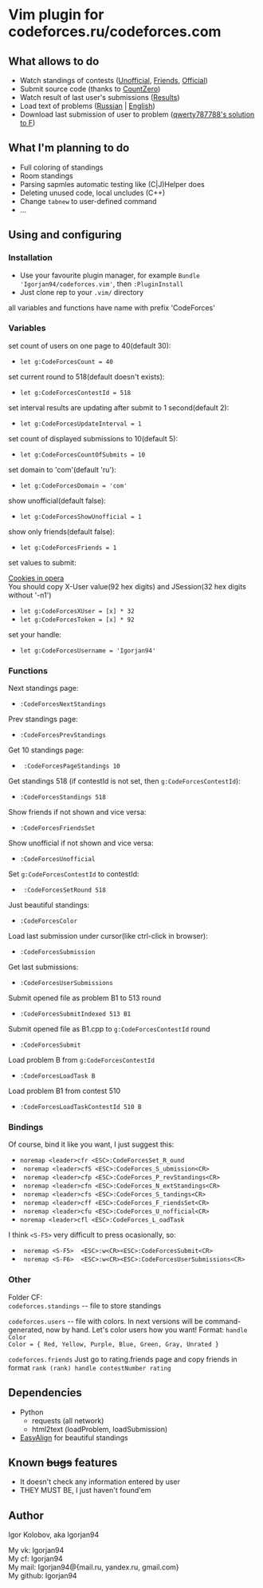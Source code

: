 # Vim plugin for codeforces.ru/codeforces.com

## What allows to do

* Watch standings of contests ([Unofficial](http://i.imgur.com/yI5bhBs.png), [Friends](http://i.imgur.com/2o730zV.png), [Official](http://i.imgur.com/avSplri.png))
* Submit source code (thanks to [CountZero](http://codeforces.ru/blog/entry/14786]))
* Watch result of last user's submissions ([Results](http://i.imgur.com/hDWFJXo.png))
* Load text of problems ([Russian](http://i.imgur.com/Q5M9fsd.png) | [English](http://i.imgur.com/NAmMBEj.png))
* Download last submission of user to problem ([qwerty787788's solution to F](http://i.imgur.com/vqvZV7Y.png))

## What I'm planning to do

* Full coloring of standings
* Room standings
* Parsing sapmles automatic testing like (C|J)Helper does
* Deleting unused code, local uncludes (C++)
* Change `tabnew` to user-defined command
* ...

## Using and configuring

### Installation

* Use your favourite plugin manager, for example `Bundle 'Igorjan94/codeforces.vim'`, then `:PluginInstall`
* Just clone rep to your `.vim/` directory

all variables and functions have name with prefix 'CodeForces'

### Variables

set count of users on one page to 40(default 30):

- `let g:CodeForcesCount = 40`

set current round to 518(default doesn't exists):

- `let g:CodeForcesContestId = 518`

set interval results are updating after submit to 1 second(default 2):

- `let g:CodeForcesUpdateInterval = 1`

set count of displayed submissions to 10(default 5):

- `let g:CodeForcesCountOfSubmits = 10`

set domain to 'com'(default 'ru'):

- `let g:CodeForcesDomain = 'com'`

show unofficial(default false):

- `let g:CodeForcesShowUnofficial = 1`

show only friends(default false):

- `let g:CodeForcesFriends = 1`

set values to submit:  

[Cookies in opera](http://imgur.com/B3C2KtK)  
You should copy X-User value(92 hex digits) and JSession(32 hex digits without '-n1')

- `let g:CodeForcesXUser = [x] * 32 `
- `let g:CodeForcesToken = [x] * 92 `

set your handle:

- `let g:CodeForcesUsername = 'Igorjan94'`

### Functions

Next standings page:

- ` :CodeForcesNextStandings `

Prev standings page:

- ` :CodeForcesPrevStandings `

Get 10 standings page:

- ` :CodeForcesPageStandings 10`

Get standings 518 (if contestId is not set, then `g:CodeForcesContestId`):

- ` :CodeForcesStandings 518 `

Show friends if not shown and vice versa:

- ` :CodeForcesFriendsSet `

Show unofficial if not shown and vice versa:

- ` :CodeForcesUnofficial `

Set `g:CodeForcesContestId` to contestId:

- ` :CodeForcesSetRound 518`

Just beautiful standings:

- ` :CodeForcesColor `

Load last submission under cursor(like ctrl-click in browser):

- ` :CodeForcesSubmission `

Get last submissions:

- ` :CodeForcesUserSubmissions `

Submit opened file as problem B1 to 513 round

- ` :CodeForcesSubmitIndexed 513 B1 `

Submit opened file as B1.cpp to `g:CodeForcesContestId` round

- ` :CodeForcesSubmit `

Load problem B from `g:CodeForcesContestId`

- ` :CodeForcesLoadTask B `

Load problem B1 from contest 510

- ` :CodeForcesLoadTaskContestId 510 B `

### Bindings

Of course, bind it like you want, I just suggest this:

- ` noremap <leader>cfr <ESC>:CodeForcesSet_R_ound `
- ` noremap <leader>cfS <ESC>:CodeForces_S_ubmission<CR>`
- ` noremap <leader>cfp <ESC>:CodeForces_P_revStandings<CR>`
- ` noremap <leader>cfn <ESC>:CodeForces_N_extStandings<CR>`
- ` noremap <leader>cfs <ESC>:CodeForces_S_tandings<CR>`
- ` noremap <leader>cff <ESC>:CodeForces_F_riendsSet<CR>`
- ` noremap <leader>cfu <ESC>:CodeForces_U_nofficial<CR>`
- ` noremap <leader>cfl <ESC>:CodeForces_L_oadTask `

I think `<S-F5>` very difficult to press ocasionally, so:

- ` noremap <S-F5>  <ESC>:w<CR><ESC>:CodeForcesSubmit<CR>`
- ` noremap <S-F6>  <ESC>:w<CR><ESC>:CodeForcesUserSubmissions<CR>`

### Other

Folder CF:  
`codeforces.standings` -- file to store standings

`codeforces.users` -- file with colors. In next versions will be command-generated, now by hand. Let's color users how you want!
Format: `handle Color`  
`Color = { Red, Yellow, Purple, Blue, Green, Gray, Unrated }`

`codeforces.friends`
Just go to rating.friends page and copy friends in format `rank (rank) handle contestNumber rating`

## Dependencies

* Python
  * requests  (all network)
  * html2text (loadProblem, loadSubmission)
* [EasyAlign](https://github.com/junegunn/vim-easy-align) for beautiful standings 

## Known <s>bugs</s> features

* It doesn't check any information entered by user
* THEY MUST BE, I just haven't found'em

## Author

Igor Kolobov, aka Igorjan94

My vk:      Igorjan94  
My cf:      Igorjan94  
My mail:    Igorjan94@{mail.ru, yandex.ru, gmail.com}  
My github:  Igorjan94  
